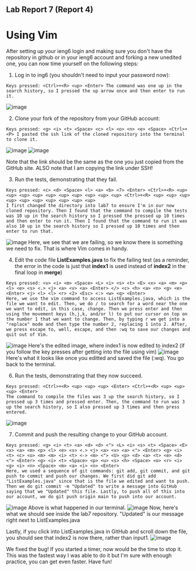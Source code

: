 ## Lab Report 7 (Report 4)
# Using Vim
After setting up your ieng6 login and making sure you don't have the repository in github or in your ieng6 account and forking a new unedited one, you can now time yourself on the following steps:

1. Log in to ing6 (you shouldn't need to input your password now):
```
Keys pressed: <Ctrl>+<R> <up> <Enter> The command was one up in the search history, so I pressed the up arrow once and then enter to run it.
```
![image](https://github.com/JarvicSena/cse15l-lab-reports/assets/130111913/7eb2e36f-2108-4350-8b42-befeb213967d)
  
2. Clone your fork of the repository from your GitHub account:
``` 
Keys pressed: <g> <i> <t> <Space> <c> <l> <o> <n> <e> <Space> <Ctrl>+<P> I pasted the ssh link of the cloned repository into the terminal to clone it.
```
![image](https://github.com/JarvicSena/cse15l-lab-reports/assets/130111913/76816410-614e-42a1-85c4-fb7a35dfb0cd)
![image](https://github.com/JarvicSena/cse15l-lab-reports/assets/130111913/fe92fccf-ca65-46f1-872e-a9ec4f3cea1c)

Note that the link should be the same as the one you just copied from the GitHub site. ALSO note that I am copying the link under SSH!

3. Run the tests, demonstrating that they fail.
``` 
Keys pressed: <c> <d> <Space> <l> <a> <b> <7> <Enter> <Ctrl>+<R> <up> <up> <up> <up> <up> <up> <up> <up> <up> <up> <Ctrl>+<R> <up> <up> <up> <up> <up> <up> <up> <up> <up> <up>
I first changed the directory into lab7 to ensure I'm in our now cloned repository. Then I found that the command to compile the tests was 10 up in the search history so I pressed the pressed up 10 times and then enter to run it. Then I found that the command to run it was also 10 up in the search history so I pressed up 10 times and then enter to run that. 
```
![image](https://github.com/JarvicSena/cse15l-lab-reports/assets/130111913/1abe4746-0a95-4430-a182-1ea6a52314ab)
Here, we see that we are failing, so we know there is something we need to fix. That is where Vim comes in handy.

4. Edit the code file **ListExamples.java** to fix the failing test (as a reminder, the error in the code is just that **index1** is used instead of **index2** in the final loop in **merge**)
```
Keys pressed: <v> <i> <m> <Space> <L> <i> <s> <t> <E> <x> <a> <m> <p> <l> <e> <s> <.> <j> <a> <v> <a> <Enter> </> <c> <h> <a> <n> <g> <e> <Enter> <j> <l> <l> <r> <2> <Esc> <:> <w> <q> <Enter>
Here, we use the vim command to access ListExamples.java, which is the file we want to edit. Then, we do / to search for a word near the one we want to edit, in this case, change. Then we press enter and then using the movement keys (h,j,k, and/or l) to put our cursor on top on the number 1 that we want to change. Then, by typing r we get into a "replace" mode and then type the number 2, replacing 1 into 2. After, we press escape to, well, escape, and then :wq to save our changes and quit out of Vim.
```
![image](https://github.com/JarvicSena/cse15l-lab-reports/assets/130111913/201ab5e6-5b98-427b-9905-e91bff99bf79)
Here's the edited image, where index1 is now edited to index2 (if you follow the key presses after getting into the file using vim)
![image](https://github.com/JarvicSena/cse15l-lab-reports/assets/130111913/5da5617e-1276-4659-b8c1-3a530d90d7ae)
Here's what it looks like once you editted and saved the file (:wq). You go back to the terminal.

6. Run the tests, demonstrating that they now succeed.
```
Keys pressed: <Ctrl>+<R> <up> <up> <up> <Enter> <Ctrl>+<R> <up> <up> <up> <Enter>
The command to compile the files was 3 up the search history, so I pressed up 3 times and pressed enter. Then, the command to run was 3 up the search history, so I also pressed up 3 times and then press entered.
```
![image](https://github.com/JarvicSena/cse15l-lab-reports/assets/130111913/38ef2da7-c7ae-42cb-8eea-8fc5fecc886e)

7. Commit and push the resulting change to your GitHub account.
```
Keys pressed: <g> <i> <t> <a> <d> <d> <"> <L> <i> <s> <t> <Space> <E> <x> <a> <m> <p> <l> <e> <s> <.> <j> <a> <v> <a> <"> <Enter> <g> <i> <t> <c> <o> <m> <m> <i> <t> <-> <m> <"> <U> <p> <d> <a> <t> <e> <d> <"> <Enter> <g> <i> <t> <Space> <p> <u> <s> <h> <Space> <o> <r> <i> <g> <i> <n> <Space> <m> <a> <i> <n> <Enter>
Here, we used a sequence of git commands: git add, git commit, and git push to commit and push our changes. We first did git add "ListExamples.java" since that is the file we edited and want to push. Then we do git commit -m "Updated" to write a message into GitHub saying that we "Updated" this file. Lastly, to push all of this into our account, we do git push origin main to push into our account.
```
![image](https://github.com/JarvicSena/cse15l-lab-reports/assets/130111913/4bae9a65-bab6-41b7-954c-7c1353412eba)
Above is what happened in our terminal.
![image](https://github.com/JarvicSena/cse15l-lab-reports/assets/130111913/c0631fac-62da-4926-a4e5-36ff3af42fec)
Now, here's what we should see inside the lab7 repository. "Updated" is our message right next to ListExamples.java

Lastly, if you click into ListExamples.java in GitHub and scroll down the file, you should see that index2 is now there, rather than input1.
![image](https://github.com/JarvicSena/cse15l-lab-reports/assets/130111913/c411eba3-3b33-4935-96a1-695e9d15bae3)

We fixed the bug!
If you started a timer, now would be the time to stop it. This was the fastest way I was able to do it but I'm sure with enough practice, you can get even faster. Have fun!
